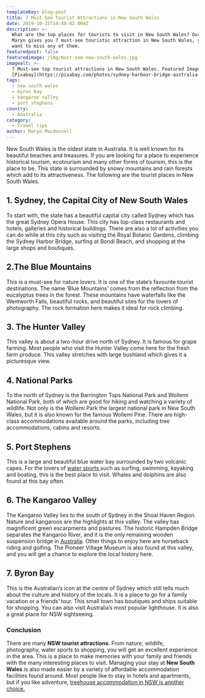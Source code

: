 ```yaml
---
templateKey: blog-post
title: 7 Must-See Tourist Attractions in New South Wales
date: 2019-10-25T19:48:02.004Z
description: >-
  What are the top places for tourists to visit in New South Wales? Our author
  Maryn gives you 7 must-see touristic attraction in New South Wales, you don't
  want to miss any of them.
featuredpost: false
featuredimage: /img/must-see-new-south-wales.jpg
imagealt: >-
  7 Must-see top tourist attractions in New South Wales. Featured Image:
  [Pixabay](https://pixabay.com/photos/sydney-harbour-bridge-australia-1676597/)
tags:
  - new south wales
  - byron bay
  - kangaroo valley
  - port stephens
country:
  - Australia
category:
  - travel tips
author: Maryn Macdonnell
---
```

New South Wales is the oldest state in Australia. It is well known for its beautiful beaches and treasures. If you are looking for a place to experience historical tourism, ecotourism and many other forms of tourism, this is the place to be. This state is surrounded by snowy mountains and rain forests which add to its attractiveness. The following are the tourist places in New South Wales.

## 1. Sydney, the Capital City of New South Wales

To start with, the state has a beautiful capital city called Sydney which has the great Sydney Opera House. This city has top-class restaurants and hotels, galleries and historical buildings. There are also a lot of activities you can do while at this city such as visiting the Royal Botanic Gardens, climbing the Sydney Harbor Bridge, surfing at Bondi Beach, and shopping at the large shops and boutiques.

## 2.The Blue Mountains

This is a must-see for nature lovers. It is one of the state’s favourite tourist destinations. The name ‘Blue Mountains’ comes from the reflection from the eucalyptus trees in the forest. These mountains have waterfalls like the Wentworth Falls, beautiful rocks, and beautiful sites for the lovers of photography. The rock formation here makes it ideal for rock climbing.

## 3. The Hunter Valley

This valley is about a two-hour drive north of Sydney. It is famous for grape farming. Most people who visit the Hunter Valley come here for the fresh farm produce. This valley stretches with large bushland which gives it a picturesque view.

## 4. National Parks

To the north of Sydney is the Barrington Tops National Park and Wollemi National Park, both of which are good for hiking and watching a variety of wildlife. Not only is the Wollemi Park the largest national park in New South Wales, but it is also known for the famous Wollemi Pine. There are high-class accommodations available around the parks, including tree accommodations, cabins and resorts.

## 5. Port Stephens

This is a large and beautiful blue water bay surrounded by two volcanic capes. For the lovers of [water sports ](https://www.huffpost.com/entry/safety-tips-water-sports_n_5463365)such as surfing, swimming, kayaking and boating, this is the best place to visit. Whales and dolphins are also found at this bay often.

## 6. The Kangaroo Valley

The Kangaroo Valley lies to the south of Sydney in the Shoal Haven Region. Nature and kangaroos are the highlights at this valley. The valley has magnificent green escarpments and pastures. The historic Hampden Bridge separates the Kangaroo River, and it is the only remaining wooden suspension bridge in [Australia](https://www.thexpatmagazine.com/blog/2019-06-19-what-to-do-in-australia-to-plan-your-ideal-trip/). Other things to enjoy here are horseback riding and golfing. The Pioneer Village Museum is also found at this valley, and you will get a chance to explore the local history here.

## 7. Byron Bay

This is the Australian’s icon at the centre of Sydney which still tells much about the culture and history of the locals. It is a place to go for a family vacation or a friends’ tour. This small town has boutiques and ships suitable for shopping. You can also visit Australia’s most popular lighthouse. It is also a great place for NSW sightseeing.

### Conclusion

There are many **NSW tourist attractions**. From nature, wildlife, photography, water sports to shopping, you will get an excellent experience in the area. This is a place to make memories with your family and friends with the many interesting places to visit. Managing your stay at **New South Wales** is also made easier by a variety of affordable accommodation facilities found around. Most people like to stay in hotels and apartments, but if you like adventure, [treehouse accommodation in NSW is another choice.](https://treehousebnb.com.au/accommodation/nsw/)
